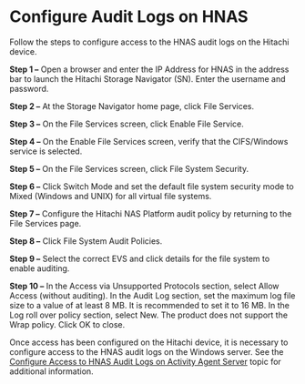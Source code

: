 # Configure Audit Logs on HNAS

Follow the steps to configure access to the HNAS audit logs on the Hitachi device.

**Step 1 –** Open a browser and enter the IP Address for HNAS in the address bar to launch the
Hitachi Storage Navigator (SN). Enter the username and password.

**Step 2 –** At the Storage Navigator home page, click File Services.

**Step 3 –** On the File Services screen, click Enable File Service.

**Step 4 –** On the Enable File Services screen, verify that the CIFS/Windows service is selected.

**Step 5 –** On the File Services screen, click File System Security.

**Step 6 –** Click Switch Mode and set the default file system security mode to Mixed (Windows and
UNIX) for all virtual file systems.

**Step 7 –** Configure the Hitachi NAS Platform audit policy by returning to the File Services page.

**Step 8 –** Click File System Audit Policies.

**Step 9 –** Select the correct EVS and click details for the file system to enable auditing.

**Step 10 –** In the Access via Unsupported Protocols section, select Allow Access (without
auditing). In the Audit Log section, set the maximum log file size to a value of at least 8 MB. It
is recommended to set it to 16 MB. In the Log roll over policy section, select New. The product does
not support the Wrap policy. Click OK to close.

Once access has been configured on the Hitachi device, it is necessary to configure access to the
HNAS audit logs on the Windows server. See the
[Configure Access to HNAS Audit Logs on Activity Agent Server](configureaccesstologs.md) topic for
additional information.
